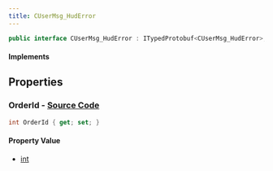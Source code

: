 ```yaml
---
title: CUserMsg_HudError
---
```


```csharp
public interface CUserMsg_HudError : ITypedProtobuf<CUserMsg_HudError>, INativeHandle
```

#### Implements

## Properties

### **OrderId** - [Source Code](https://github.com/swiftly-solution/swiftlys2/blob/main/managed/src/SwiftlyS2.Generated/Protobufs/Interfaces/CUserMsg_HudError.cs#L13)

```csharp
int OrderId { get; set; }
```

#### Property Value

- [int](https://learn.microsoft.com/dotnet/api/system.int32)

